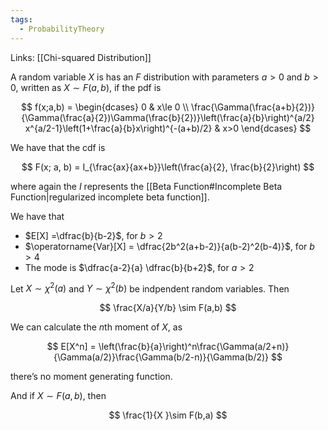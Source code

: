 ```yaml
---
tags:
  - ProbabilityTheory
---
```

Links: [[Chi-squared Distribution]]

A random variable $X$ is has an $F$ distribution with parameters $a >0$ and $b>0$, written as $X \sim F(a,b)$, if the pdf is

$$ f(x;a,b) = \begin{dcases} 0 & x\le 0 \\ \frac{\Gamma(\frac{a+b}{2})}{\Gamma(\frac{a}{2})\Gamma(\frac{b}{2})}\left(\frac{a}{b}\right)^{a/2} x^{a/2-1}\left(1+\frac{a}{b}x\right)^{-(a+b)/2} & x>0 \end{dcases} $$

We have that the cdf is

$$ F(x; a, b) = I_{\frac{ax}{ax+b}}\left(\frac{a}{2}, \frac{b}{2}\right) $$

where again the $I$ represents the [[Beta Function#Incomplete Beta Function|regularized incomplete beta function]].

We have that

- $E[X] =\dfrac{b}{b-2}$, for $b>2$
- $\operatorname{Var}[X] = \dfrac{2b^2(a+b-2)}{a(b-2)^2(b-4)}$, for $b>4$
- The mode is $\dfrac{a-2}{a} \dfrac{b}{b+2}$, for $a>2$

Let $X\sim \chi^2(a)$ and $Y\sim \chi^2(b)$ be indpendent random variables. Then

$$ \frac{X/a}{Y/b} \sim F(a,b) $$

We can calculate the $n$th moment of $X$, as

$$ E[X^n] = \left(\frac{b}{a}\right)^n\frac{\Gamma(a/2+n)}{\Gamma(a/2)}\frac{\Gamma(b/2-n)}{\Gamma(b/2)} $$

there’s no moment generating function.

And if $X \sim F(a,b)$, then

$$ \frac{1}{X }\sim F(b,a) $$
